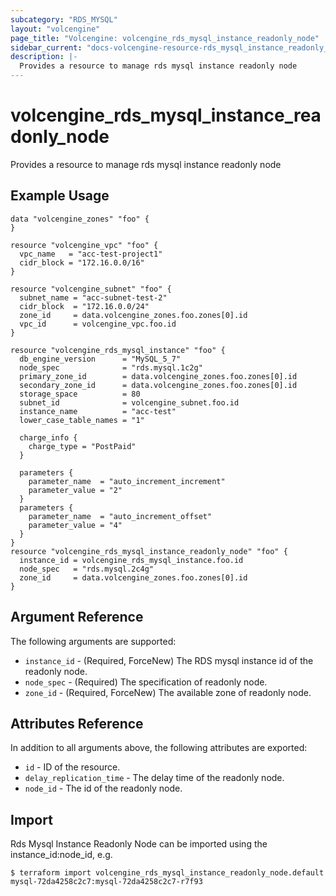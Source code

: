 ```yaml
---
subcategory: "RDS_MYSQL"
layout: "volcengine"
page_title: "Volcengine: volcengine_rds_mysql_instance_readonly_node"
sidebar_current: "docs-volcengine-resource-rds_mysql_instance_readonly_node"
description: |-
  Provides a resource to manage rds mysql instance readonly node
---
```

# volcengine_rds_mysql_instance_readonly_node
Provides a resource to manage rds mysql instance readonly node
## Example Usage
```hcl
data "volcengine_zones" "foo" {
}

resource "volcengine_vpc" "foo" {
  vpc_name   = "acc-test-project1"
  cidr_block = "172.16.0.0/16"
}

resource "volcengine_subnet" "foo" {
  subnet_name = "acc-subnet-test-2"
  cidr_block  = "172.16.0.0/24"
  zone_id     = data.volcengine_zones.foo.zones[0].id
  vpc_id      = volcengine_vpc.foo.id
}

resource "volcengine_rds_mysql_instance" "foo" {
  db_engine_version      = "MySQL_5_7"
  node_spec              = "rds.mysql.1c2g"
  primary_zone_id        = data.volcengine_zones.foo.zones[0].id
  secondary_zone_id      = data.volcengine_zones.foo.zones[0].id
  storage_space          = 80
  subnet_id              = volcengine_subnet.foo.id
  instance_name          = "acc-test"
  lower_case_table_names = "1"

  charge_info {
    charge_type = "PostPaid"
  }

  parameters {
    parameter_name  = "auto_increment_increment"
    parameter_value = "2"
  }
  parameters {
    parameter_name  = "auto_increment_offset"
    parameter_value = "4"
  }
}
resource "volcengine_rds_mysql_instance_readonly_node" "foo" {
  instance_id = volcengine_rds_mysql_instance.foo.id
  node_spec   = "rds.mysql.2c4g"
  zone_id     = data.volcengine_zones.foo.zones[0].id
}
```
## Argument Reference
The following arguments are supported:
* `instance_id` - (Required, ForceNew) The RDS mysql instance id of the readonly node.
* `node_spec` - (Required) The specification of readonly node.
* `zone_id` - (Required, ForceNew) The available zone of readonly node.

## Attributes Reference
In addition to all arguments above, the following attributes are exported:
* `id` - ID of the resource.
* `delay_replication_time` - The delay time of the readonly node.
* `node_id` - The id of the readonly node.


## Import
Rds Mysql Instance Readonly Node can be imported using the instance_id:node_id, e.g.
```
$ terraform import volcengine_rds_mysql_instance_readonly_node.default mysql-72da4258c2c7:mysql-72da4258c2c7-r7f93
```

